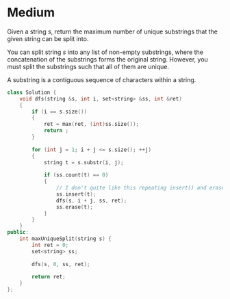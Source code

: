 # Medium

Given a string $s$, return the maximum number of unique substrings that the given string can be split into.

You can split string $s$ into any list of non-empty substrings, where the concatenation of the substrings forms the original string. However, you must split the substrings such that all of them are unique.

A substring is a contiguous sequence of characters within a string.

```cpp
class Solution {
    void dfs(string &s, int i, set<string> &ss, int &ret)
    {
        if (i == s.size())
        {
            ret = max(ret, (int)ss.size());
            return ;
        }
        
        for (int j = 1; i + j <= s.size(); ++j)
        {
            string t = s.substr(i, j);
            
            if (ss.count(t) == 0)
            {
                // I don't quite like this repeating insert() and erase().
                ss.insert(t);
                dfs(s, i + j, ss, ret);
                ss.erase(t);
            }
        }
    }
public:
    int maxUniqueSplit(string s) {
        int ret = 0;
        set<string> ss;
        
        dfs(s, 0, ss, ret);
        
        return ret;
    }
};
```
